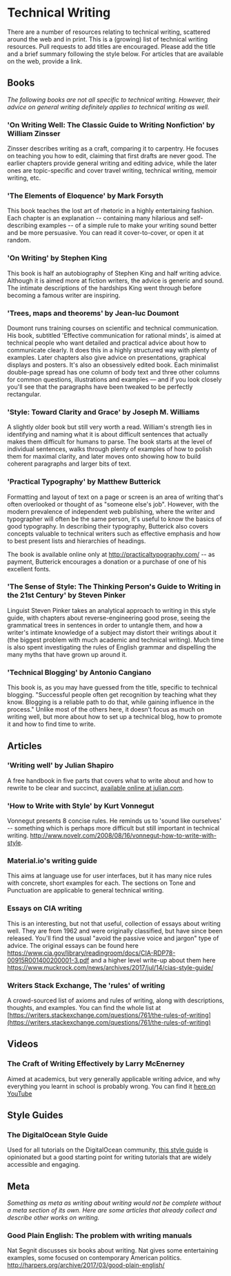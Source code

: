 # Technical Writing
There are a number of resources relating to technical writing, scattered around the web and in print. This is a (growing) list of technical writing resources. Pull requests to add titles are encouraged. Please add the title and a brief summary following the style below. For articles that are available on the web, provide a link.

## Books
*The following books are not all specific to technical writing. However, their advice on general writing definitely applies to technical writing as well.*

### 'On Writing Well: The Classic Guide to Writing Nonfiction' by William Zinsser
Zinsser describes writing as a craft, comparing it to carpentry. He focuses on teaching you how to edit, claiming that first drafts are never good. The earlier chapters provide general writing and editing advice, while the later ones are topic-specific and cover travel writing, technical writing, memoir writing, etc. 

### 'The Elements of Eloquence' by Mark Forsyth
This book teaches the lost art of rhetoric in a highly entertaining fashion. Each chapter is an explanation -- containing many hilarious and self-describing examples -- of a simple rule to make your writing sound better and be more persuasive. You can read it cover-to-cover, or open it at random. 

### 'On Writing' by Stephen King
This book is half an autobiography of Stephen King and half writing advice. Although it is aimed more at fiction writers, the advice is generic and sound. The intimate descriptions of the hardships King went through before becoming a famous writer are inspiring.

### 'Trees, maps and theorems' by Jean-luc Doumont 
Doumont runs training courses on scientific and technical communication. His book, subtitled 'Effective communication for rational minds', is aimed at technical people who want detailed and practical advice about how to communicate clearly. It does this in a highly structured way with plenty of examples. Later chapters also give advice on presentations, graphical displays and posters. It's also an obsessively edited book. Each minimalist double-page spread has one column of body text and three other columns for common questions, illustrations and examples –– and if you look closely you'll see that the paragraphs have been tweaked to be perfectly rectangular. 

### 'Style: Toward Clarity and Grace' by Joseph M. Williams
A slightly older book but still very worth a read. William's strength lies in identifying and naming what it is about difficult sentences that actually makes them difficult for humans to parse. The book starts at the level of individual sentences, walks through plenty of examples of how to polish them for maximal clarity, and later moves onto showing how to build coherent paragraphs and larger bits of text. 

### 'Practical Typography' by Matthew Butterick
Formatting and layout of text on a page or screen is an area of writing that's often overlooked or thought of as "someone else's job". However, with the modern prevalence of independent web publishing, where the writer and typographer will often be the same person, it's useful to know the basics of good typography. In describing their typography, Butterick also covers concepts valuable to technical writers such as effective emphasis and how to best present lists and hierarchies of headings.

The book is available online only at http://practicaltypography.com/ -- as payment, Butterick encourages a donation or a purchase of one of his excellent fonts.

### 'The Sense of Style: The Thinking Person's Guide to Writing in the 21st Century' by Steven Pinker
Linguist Steven Pinker takes an analytical approach to writing in this style guide, with chapters about reverse-engineering good prose, seeing the grammatical trees in sentences in order to untangle them, and how a writer's intimate knowledge of a subject may distort their writings about it (the biggest problem with much academic and technical writing). Much time is also spent investigating the rules of English grammar and dispelling the many myths that have grown up around it.

### 'Technical Blogging' by Antonio Cangiano
This book is, as you may have guessed from the title, specific to technical blogging. "Successful people often get recognition by teaching what they know. Blogging is a reliable path to do that, while gaining influence in the process." Unlike most of the others here, it doesn't focus as much on writing well, but more about how to set up a technical blog, how to promote it and how to find time to write.

## Articles

### 'Writing well' by Julian Shapiro

A free handbook in five parts that covers what to write about and how to rewrite to be clear and succinct, [available online at julian.com](https://www.julian.com/guide/write/intro).

### 'How to Write with Style' by Kurt Vonnegut
Vonnegut presents 8 concise rules. He reminds us to 'sound like ourselves' -- something which is perhaps more difficult but still important in technical writing. http://www.novelr.com/2008/08/16/vonnegut-how-to-write-with-style.

### Material.io's writing guide
This aims at language use for user interfaces, but it has many nice rules with concrete, short examples for each. The sections on Tone and Punctuation are applicable to general technical writing.

### Essays on CIA writing
This is an interesting, but not that useful, collection of essays about writing well. They are from 1962 and were originally classified, but have since been released. You'll find the usual "avoid the passive voice and jargon" type of advice. The original essays can be found here https://www.cia.gov/library/readingroom/docs/CIA-RDP78-00915R001400200001-3.pdf and a higher level write-up about them here https://www.muckrock.com/news/archives/2017/jul/14/cias-style-guide/

### Writers Stack Exchange, The 'rules' of writing
A crowd-sourced list of axioms and rules of writing, along with descriptions, thoughts, and examples. You can find the whole list at [https://writers.stackexchange.com/questions/761/the-rules-of-writing](https://writers.stackexchange.com/questions/761/the-rules-of-writing)

## Videos

### The Craft of Writing Effectively by Larry McEnerney
Aimed at academics, but very generally applicable writing advice, and why everything you learnt in school is probably wrong. You can find it [here on YouTube](https://www.youtube.com/watch?v=vtIzMaLkCaM)

## Style Guides

### The DigitalOcean Style Guide

Used for all tutorials on the DigitalOcean community, [this style guide](do.co/style) is opinionated but a good starting point for writing tutorials that are widely accessible and engaging.

## Meta
*Something as meta as writing about writing would not be complete without a meta section of its own. Here are some articles that already collect and describe other works on writing.*

### Good Plain English: The problem with writing manuals 
Nat Segnit discusses six books about writing. Nat gives some entertaining examples, some focused on contemporary American politics. http://harpers.org/archive/2017/03/good-plain-english/



